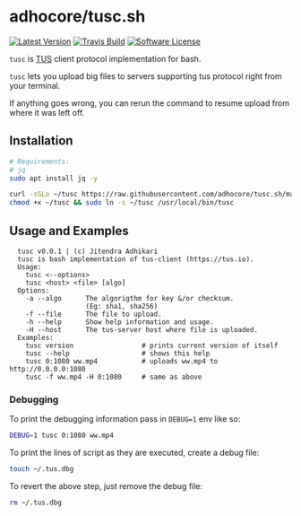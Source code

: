 # adhocore/tusc.sh

[![Latest Version](https://img.shields.io/github/release/adhocore/tusc.sh.svg?style=flat-square)](https://github.com/adhocore/tusc.sh/releases)
[![Travis Build](https://img.shields.io/travis/com/adhocore/tusc.sh/master.svg?style=flat-square)](https://travis-ci.com/adhocore/tusc.sh?branch=master)
[![Software License](https://img.shields.io/badge/license-MIT-brightgreen.svg?style=flat-square)](LICENSE)

`tusc` is [TUS](https://tus.io) client protocol implementation for bash.

`tusc` lets you upload big files to servers supporting tus protocol right from your terminal.

If anything goes wrong, you can rerun the command to resume upload from where it was left off.

## Installation

```sh
# Requirements:
# jq
sudo apt install jq -y

curl -sSLo ~/tusc https://raw.githubusercontent.com/adhocore/tusc.sh/master/tusc.sh
chmod +x ~/tusc && sudo ln -s ~/tusc /usr/local/bin/tusc
```

## Usage and Examples

```
  tusc v0.0.1 | (c) Jitendra Adhikari
  tusc is bash implementation of tus-client (https://tus.io).
  Usage:
    tusc <--options>
    tusc <host> <file> [algo]
  Options:
    -a --algo      The algorigthm for key &/or checksum.
                   (Eg: sha1, sha256)
    -f --file      The file to upload.
    -h --help      Show help information and usage.
    -H --host      The tus-server host where file is uploaded.
  Examples:
    tusc version                 # prints current version of itself
    tusc --help                  # shows this help
    tusc 0:1080 ww.mp4           # uploads ww.mp4 to http://0.0.0.0:1080
    tusc -f ww.mp4 -H 0:1080     # same as above
```

### Debugging

To print the debugging information pass in `DEBUG=1` env like so:
```sh
DEBUG=1 tusc 0:1080 ww.mp4
```

To print the lines of script as they are executed, create a debug file:
```sh
touch ~/.tus.dbg
```

To revert the above step, just remove the debug file:
```sh
rm ~/.tus.dbg
```
